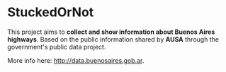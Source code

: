 StuckedOrNot
============

This project aims to **collect and show information about Buenos Aires highways**. Based on the public information shared by **AUSA** through the government's public data project.

More info here: http://data.buenosaires.gob.ar.

